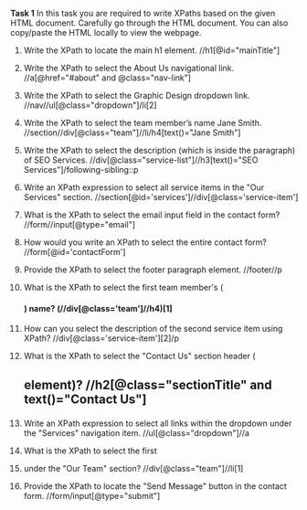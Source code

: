 **Task 1**
In this task you are required to write XPaths based on the given HTML document. Carefully go through the HTML document. You can also copy/paste the HTML locally to view the webpage. 

1. Write the XPath to locate the main h1 element.
  //h1[@id="mainTitle"]

2. Write the XPath to select the About Us navigational link.
  //a[@href="#about" and @class="nav-link"] 

3. Write the XPath to select the Graphic Design dropdown link.
  //nav//ul[@class="dropdown"]/li[2]

4. Write the XPath to select the team member’s name Jane Smith.
  //section//div[@class="team"]//li/h4[text()="Jane Smith"]

5. Write the XPath to select the description (which is inside the paragraph) of SEO Services. 
  //div[@class="service-list"]//h3[text()="SEO Services"]/following-sibling::p

6. Write an XPath expression to select all service items in the "Our Services" section.
  //section[@id='services']//div[@class='service-item']

7. What is the XPath to select the email input field in the contact form?
  //form//input[@type="email"]

8. How would you write an XPath to select the entire contact form?
   //form[@id='contactForm']

9. Provide the XPath to select the footer paragraph element.
  //footer//p

10. What is the XPath to select the first team member's (<h4>) name?
  (//div[@class='team']//h4)[1]

11. How can you select the description of the second service item using XPath?
  //div[@class='service-item'][2]/p

12. What is the XPath to select the "Contact Us" section header (<h2> element)?
  //h2[@class="sectionTitle" and text()="Contact Us"]

13. Write an XPath expression to select all links within the dropdown under the "Services" navigation item.
  //ul[@class="dropdown"]//a

14. What is the XPath to select the first <li> under the "Our Team" section?
  //div[@class="team"]//li[1]

15. Provide the XPath to locate the "Send Message" button in the contact form.
  //form/input[@type="submit"]